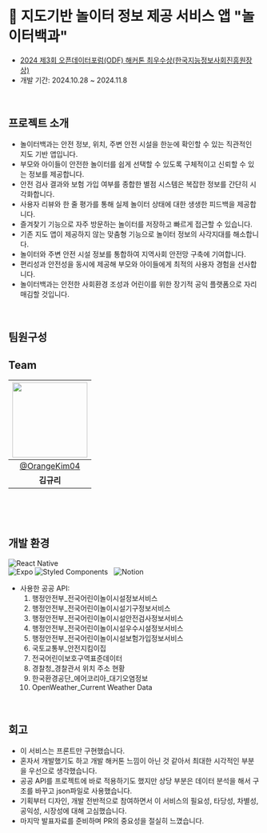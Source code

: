 # 🛝 지도기반 놀이터 정보 제공 서비스 앱 "놀이터백과"
- [2024 제3회 오픈데이터포럼(ODF) 해커톤 최우수상(한국지능정보사회진흥원장상)](https://www.odf.or.kr/hackathon/?q=YToxOntzOjEyOiJrZXl3b3JkX3R5cGUiO3M6MzoiYWxsIjt9&bmode=view&idx=126358409&t=board)
- 개발 기간: 2024.10.28 ~ 2024.11.8
&nbsp;

&nbsp;
## 프로젝트 소개
- 놀이터백과는 안전 정보, 위치, 주변 안전 시설을 한눈에 확인할 수 있는 직관적인 지도 기반 앱입니다.
- 부모와 아이들이 안전한 놀이터를 쉽게 선택할 수 있도록 구체적이고 신뢰할 수 있는 정보를 제공합니다.
- 안전 검사 결과와 보험 가입 여부를 종합한 별점 시스템은 복잡한 정보를 간단히 시각화합니다.
- 사용자 리뷰와 한 줄 평가를 통해 실제 놀이터 상태에 대한 생생한 피드백을 제공합니다.
- 즐겨찾기 기능으로 자주 방문하는 놀이터를 저장하고 빠르게 접근할 수 있습니다.
- 기존 지도 앱이 제공하지 않는 맞춤형 기능으로 놀이터 정보의 사각지대를 해소합니다.
- 놀이터와 주변 안전 시설 정보를 통합하여 지역사회 안전망 구축에 기여합니다.
- 편리성과 안전성을 동시에 제공해 부모와 아이들에게 최적의 사용자 경험을 선사합니다.
- 놀이터백과는 안전한 사회환경 조성과 어린이를 위한 장기적 공익 플랫폼으로 자리매김할 것입니다.
&nbsp;

&nbsp;
## 팀원구성
## Team
|<img src="https://avatars.githubusercontent.com/u/120697629?v=4" width="150" height="150"/>|
|:-:|
|[@OrangeKim04](https://github.com/OrangeKim04)|
|<b>김규리</b>|
&nbsp;

&nbsp;
## 개발 환경
 ![React Native](https://img.shields.io/badge/react_native-%2320232a.svg?style=for-the-badge&logo=react&logoColor=%2361DAFB) 	
 ![Expo](https://img.shields.io/badge/expo-1C1E24?style=for-the-badge&logo=expo&logoColor=#D04A37)
 ![Styled Components](https://img.shields.io/badge/styled--components-DB7093?style=for-the-badge&logo=styled-components&logoColor=white)
&nbsp; 
![Notion](https://img.shields.io/badge/Notion-%23000000.svg?style=for-the-badge&logo=notion&logoColor=white)
&nbsp;
- 사용한 공공 API:
  1. 행정안전부_전국어린이놀이시설정보서비스
  2. 행정안전부_전국어린이놀이시설기구정보서비스
  3. 행정안전부_전국어린이놀이시설안전검사정보서비스
  4. 행정안전부_전국어린이놀이시설우수시설정보서비스
  5. 행정안전부_전국어린이놀이시설보험가입정보서비스
  6. 국토교통부_안전지킴이집
  7. 전국어린이보호구역표준데이터
  8. 경찰청_경찰관서 위치 주소 현황
  9. 한국환경공단_에어코리아_대기오염정보
  10. OpenWeather_Current Weather Data
&nbsp;

&nbsp;
## 회고
- 이 서비스는 프론트만 구현했습니다.
- 혼자서 개발했기도 하고 개발 해커톤 느낌이 아닌 것 같아서 최대한 시각적인 부분을 우선으로 생각했습니다.
- 공공 API를 프로젝트에 바로 적용하기도 했지만 상당 부분은 데이터 분석을 해서 구조를 바꾸고 json파일로 사용했습니다.
- 기획부터 디자인, 개발 전반적으로 참여하면서 이 서비스의 필요성, 타당성, 차별성, 공익성, 시장성에 대해 고심했습니다.
- 마지막 발표자료를 준비하며 PR의 중요성을 절실히 느꼈습니다.
